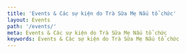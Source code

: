 ```yaml
---
title: 'Events & Các sự kiện do Trà Sữa Mẹ Nấu tổ chức'
layout: Events
path: '/events/'
meta: Events & Các sự kiện do Trà Sữa Mẹ Nấu tổ chức
keywords: Events & Các sự kiện do Trà Sữa Mẹ Nấu tổ chức
---
```

